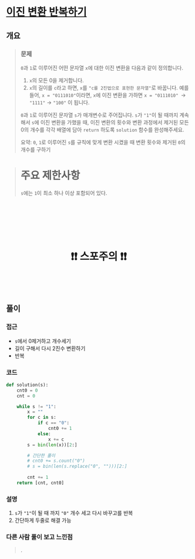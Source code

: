 # [이진 변환 반복하기](https://school.programmers.co.kr/learn/courses/30/lessons/70129)

## 개요
> ### 문제
> `0`과 `1`로 이루어진 어떤 문자열 `x`에 대한 이진 변환을 다음과 같이 정의합니다.
>
> 1. `x`의 모든 0을 제거합니다.
> 2. `x`의 길이를 `c`라고 하면, `x`를 `"c를 2진법으로 표현한 문자열"`로 바꿉니다.
> 예를 들어, `x = "0111010"`이라면, `x`에 이진 변환을 가하면 `x = "0111010" `-> `"1111"` -> `"100"` 이 됩니다.
> 
> `0`과 `1`로 이루어진 문자열 `s`가 매개변수로 주어집니다. `s`가 `"1"`이 될 때까지 계속해서 `s`에 이진 변환을 가했을 때, 이진 변환의 횟수와 변환 과정에서 제거된 모든 0의 개수를 각각 배열에 담아 `return` 하도록 `solution` 함수를 완성해주세요.
>
> 요약: `0`, `1`로 이루어진 `s`를 규칙에 맞게 변환 시켰을 때 변환 횟수와 제거된 `0`의 개수를 구하기

> # 주요 제한사항
> `s`에는 `1`이 최소 하나 이상 포함되어 있다.

<h1 align="center"><br><br><br>❗️❗️ 스포주의 ❗️❗️<br><br><br></h1>

## 풀이
### 접근
- `s`에서 0제거하고 개수세기
- 길이 구해서 다시 2진수 변환하기
- 반복

### 코드
```python
def solution(s):
    cnt0 = 0
    cnt = 0

    while s != "1":
        x = ""
        for c in s:
            if c == "0":
                cnt0 += 1
            else:
                x += c
        s = bin(len(x))[2:]

        # 간단한 풀이
        # cnt0 += s.count("0")
        # s = bin(len(s.replace("0", "")))[2:]
        
        cnt += 1
    return [cnt, cnt0]
```

### 설명
1. `s`가 `"1"`이 될 때 까지 `"0"` 개수 세고 다시 바꾸고를 반복
2. 간단하게 두줄로 해결 가능

### 다른 사람 풀이 보고 느낀점
> .
